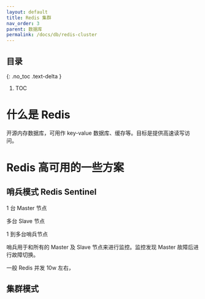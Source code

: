 ```yaml
---
layout: default
title: Redis 集群
nav_order: 3
parent: 数据库
permalink: /docs/db/redis-cluster
---
```


## 目录

{: .no_toc .text-delta }

1. TOC



# 什么是 Redis

开源内存数据库，可用作 key-value 数据库、缓存等。目标是提供高速读写访问。



# Redis 高可用的一些方案

## 哨兵模式 Redis Sentinel

1 台 Master 节点

多台 Slave 节点

1 到多台哨兵节点



哨兵用于和所有的 Master 及 Slave 节点来进行监控。监控发现 Master 故障后进行故障切换。

一般 Redis 并发 10w 左右，



## 集群模式